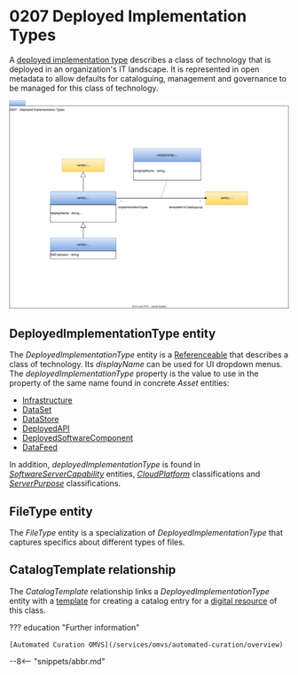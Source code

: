 <!-- SPDX-License-Identifier: CC-BY-4.0 -->
<!-- Copyright Contributors to the ODPi Egeria project. -->

# 0207 Deployed Implementation Types

A [deployed implementation type](/concepts/deployed-implementation-type) describes a class of technology that is deployed in an organization's IT landscape.  It is represented in open metadata to allow defaults for cataloguing, management and governance to be managed for this class of technology.


![UML](0207-Deployed-Implementation-Types.svg)


## DeployedImplementationType entity

The *DeployedImplementationType* entity is a [Referenceable](/types/0/0010-Base-Model) that describes a class of technology.  Its *displayName* can be used for UI dropdown menus.  The *deployedImplementationType* property is the value to use in the property of the same name found in concrete *Asset* entities:

* [Infrastructure](/types/0/0010-Base-Model)
* [DataSet](/types/0/0010-Base-Model)
* [DataStore](/types/2/0210-Data-Stores)
* [DeployedAPI](/types/2/0212-Deployed-APIs)
* [DeployedSoftwareComponent](/types/2/0215-Software-Components)
* [DataFeed](/types/2/0223-Events-and-Logs)

In addition, *deployedImplementationType* is found in [*SoftwareServerCapability*](/types/0/0042-Software-Capabilities) entities, [*CloudPlatform*](/types/0/0090-Cloud-Platforms-and-Services) classifications and [*ServerPurpose*](/types/0/0041-Server-Purpose) classifications. 

## FileType entity

The *FileType* entity is a specialization of *DeployedImplementationType* that captures specifics about different types of files.

## CatalogTemplate relationship

The *CatalogTemplate* relationship links a *DeployedImplementationType* entity with a [template](/features/templated-cataloguing/overview) for creating a catalog entry for a [digital resource](/concepts/resource) of this class.

??? education "Further information"

    [Automated Curation OMVS](/services/omvs/automated-curation/overview)
    
--8<-- "snippets/abbr.md"
 